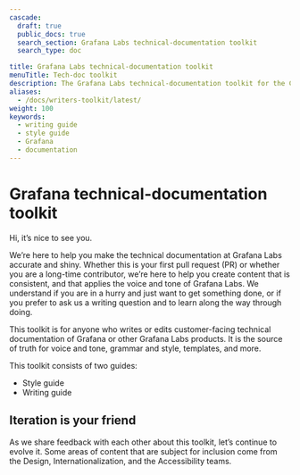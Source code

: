 ```yaml
---
cascade:
  draft: true
  public_docs: true
  search_section: Grafana Labs technical-documentation toolkit
  search_type: doc

title: Grafana Labs technical-documentation toolkit
menuTitle: Tech-doc toolkit
description: The Grafana Labs technical-documentation toolkit for the Community.
aliases:
  - /docs/writers-toolkit/latest/
weight: 100
keywords:
  - writing guide
  - style guide
  - Grafana
  - documentation
---
```


# Grafana technical-documentation toolkit

Hi, it’s nice to see you.

We’re here to help you make the technical documentation at Grafana Labs accurate and shiny.
Whether this is your first pull request (PR) or whether you are a long-time contributor,
we’re here to help you create content that is consistent, and that applies the voice and tone of Grafana Labs.
We understand if you are in a hurry and just want to get something done,
or if you prefer to ask us a writing question and to learn along the way through doing.

This toolkit is for anyone who writes or edits customer-facing technical documentation of Grafana or other Grafana Labs products.
It is the source of truth for voice and tone, grammar and style, templates, and more.

This toolkit consists of two guides:

- Style guide
- Writing guide

## Iteration is your friend

As we share feedback with each other about this toolkit, let’s continue to evolve it.
Some areas of content that are subject for inclusion come from the Design, Internationalization, and the Accessibility teams.
